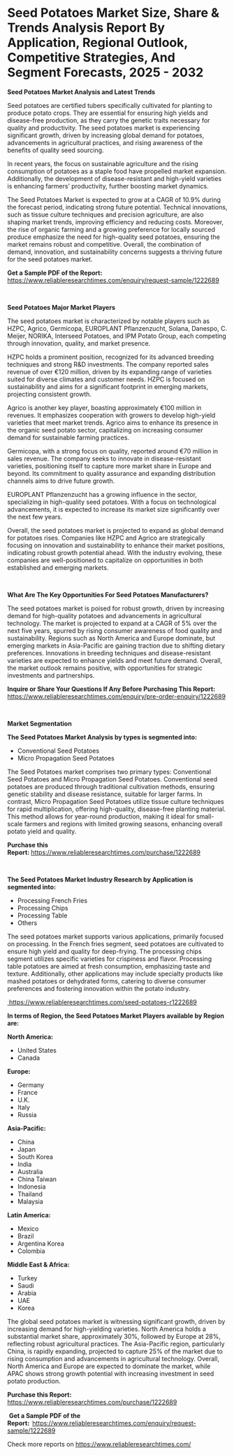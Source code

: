 <p><h1>Seed Potatoes Market Size, Share & Trends Analysis Report By Application, Regional Outlook, Competitive Strategies, And Segment Forecasts, 2025 - 2032</h1></p><p><strong>Seed Potatoes Market Analysis and Latest Trends</strong></p>
<p><p>Seed potatoes are certified tubers specifically cultivated for planting to produce potato crops. They are essential for ensuring high yields and disease-free production, as they carry the genetic traits necessary for quality and productivity. The seed potatoes market is experiencing significant growth, driven by increasing global demand for potatoes, advancements in agricultural practices, and rising awareness of the benefits of quality seed sourcing.</p><p>In recent years, the focus on sustainable agriculture and the rising consumption of potatoes as a staple food have propelled market expansion. Additionally, the development of disease-resistant and high-yield varieties is enhancing farmers’ productivity, further boosting market dynamics.</p><p>The Seed Potatoes Market is expected to grow at a CAGR of 10.9% during the forecast period, indicating strong future potential. Technical innovations, such as tissue culture techniques and precision agriculture, are also shaping market trends, improving efficiency and reducing costs. Moreover, the rise of organic farming and a growing preference for locally sourced produce emphasize the need for high-quality seed potatoes, ensuring the market remains robust and competitive. Overall, the combination of demand, innovation, and sustainability concerns suggests a thriving future for the seed potatoes market.</p></p>
<p><strong>Get a Sample PDF of the Report:&nbsp;</strong> <a href="https://www.reliableresearchtimes.com/enquiry/request-sample/1222689?utm_campaign=3297&utm_medium=2&utm_source=Github&utm_content=ia&utm_term=30032025&utm_id=seed-potatoes">https://www.reliableresearchtimes.com/enquiry/request-sample/1222689</a></p>
<p>&nbsp;</p>
<p><strong>Seed Potatoes Major Market Players</strong></p>
<p><p>The seed potatoes market is characterized by notable players such as HZPC, Agrico, Germicopa, EUROPLANT Pflanzenzucht, Solana, Danespo, C. Meijer, NORIKA, Interseed Potatoes, and IPM Potato Group, each competing through innovation, quality, and market presence.</p><p>HZPC holds a prominent position, recognized for its advanced breeding techniques and strong R&D investments. The company reported sales revenue of over €120 million, driven by its expanding range of varieties suited for diverse climates and customer needs. HZPC is focused on sustainability and aims for a significant footprint in emerging markets, projecting consistent growth.</p><p>Agrico is another key player, boasting approximately €100 million in revenues. It emphasizes cooperation with growers to develop high-yield varieties that meet market trends. Agrico aims to enhance its presence in the organic seed potato sector, capitalizing on increasing consumer demand for sustainable farming practices.</p><p>Germicopa, with a strong focus on quality, reported around €70 million in sales revenue. The company seeks to innovate in disease-resistant varieties, positioning itself to capture more market share in Europe and beyond. Its commitment to quality assurance and expanding distribution channels aims to drive future growth.</p><p>EUROPLANT Pflanzenzucht has a growing influence in the sector, specializing in high-quality seed potatoes. With a focus on technological advancements, it is expected to increase its market size significantly over the next few years.</p><p>Overall, the seed potatoes market is projected to expand as global demand for potatoes rises. Companies like HZPC and Agrico are strategically focusing on innovation and sustainability to enhance their market positions, indicating robust growth potential ahead. With the industry evolving, these companies are well-positioned to capitalize on opportunities in both established and emerging markets.</p></p>
<p>&nbsp;</p>
<p><strong>What Are The Key Opportunities For Seed Potatoes Manufacturers?</strong></p>
<p><p>The seed potatoes market is poised for robust growth, driven by increasing demand for high-quality potatoes and advancements in agricultural technology. The market is projected to expand at a CAGR of 5% over the next five years, spurred by rising consumer awareness of food quality and sustainability. Regions such as North America and Europe dominate, but emerging markets in Asia-Pacific are gaining traction due to shifting dietary preferences. Innovations in breeding techniques and disease-resistant varieties are expected to enhance yields and meet future demand. Overall, the market outlook remains positive, with opportunities for strategic investments and partnerships.</p></p>
<p><strong>Inquire or Share Your Questions If Any Before Purchasing This Report:</strong> <a href="https://www.reliableresearchtimes.com/enquiry/pre-order-enquiry/1222689?utm_campaign=3297&utm_medium=2&utm_source=Github&utm_content=ia&utm_term=30032025&utm_id=seed-potatoes">https://www.reliableresearchtimes.com/enquiry/pre-order-enquiry/1222689</a></p>
<p>&nbsp;</p>
<p><strong>Market Segmentation</strong></p>
<p><strong>The Seed Potatoes Market Analysis by types is segmented into:</strong></p>
<p><ul><li>Conventional Seed Potatoes</li><li>Micro Propagation Seed Potatoes</li></ul></p>
<p><p>The Seed Potatoes market comprises two primary types: Conventional Seed Potatoes and Micro Propagation Seed Potatoes. Conventional seed potatoes are produced through traditional cultivation methods, ensuring genetic stability and disease resistance, suitable for larger farms. In contrast, Micro Propagation Seed Potatoes utilize tissue culture techniques for rapid multiplication, offering high-quality, disease-free planting material. This method allows for year-round production, making it ideal for small-scale farmers and regions with limited growing seasons, enhancing overall potato yield and quality.</p></p>
<p><strong>Purchase this Report:&nbsp;</strong><a href="https://www.reliableresearchtimes.com/purchase/1222689?utm_campaign=3297&utm_medium=2&utm_source=Github&utm_content=ia&utm_term=30032025&utm_id=seed-potatoes">https://www.reliableresearchtimes.com/purchase/1222689</a></p>
<p>&nbsp;</p>
<p><strong>The Seed Potatoes Market Industry Research by Application is segmented into:</strong></p>
<p><ul><li>Processing French Fries</li><li>Processing Chips</li><li>Processing Table</li><li>Others</li></ul></p>
<p><p>The seed potatoes market supports various applications, primarily focused on processing. In the French fries segment, seed potatoes are cultivated to ensure high yield and quality for deep-frying. The processing chips segment utilizes specific varieties for crispiness and flavor. Processing table potatoes are aimed at fresh consumption, emphasizing taste and texture. Additionally, other applications may include specialty products like mashed potatoes or dehydrated forms, catering to diverse consumer preferences and fostering innovation within the potato industry.</p></p>
<p><a href="https://www.reliableresearchtimes.com/seed-potatoes-r1222689?utm_campaign=3297&utm_medium=2&utm_source=Github&utm_content=ia&utm_term=30032025&utm_id=seed-potatoes">&nbsp;https://www.reliableresearchtimes.com/seed-potatoes-r1222689</a></p>
<p><strong>In terms of Region, the Seed Potatoes Market Players available by Region are:</strong></p>
<p>
    <p> <strong> North America: </strong>
        <ul>
            <li>United States</li>
            <li>Canada</li>
        </ul>
        </p> 
    <p> <strong> Europe: </strong>
        <ul>
            <li>Germany</li>
            <li>France</li>
            <li>U.K.</li>
            <li>Italy</li>
            <li>Russia</li>
        </ul>
        </p> 
    <p> <strong> Asia-Pacific: </strong>
        <ul>
            <li>China</li>
            <li>Japan</li>
            <li>South Korea</li>
            <li>India</li>
            <li>Australia</li>
            <li>China Taiwan</li>
            <li>Indonesia</li>
            <li>Thailand</li>
            <li>Malaysia</li>
        </ul>
        </p> 
    <p> <strong> Latin America: </strong>
        <ul>
            <li>Mexico</li>
            <li>Brazil</li>
            <li>Argentina Korea</li>
            <li>Colombia</li>
        </ul>
        </p> 
    <p> <strong> Middle East & Africa: </strong>
        <ul>
            <li>Turkey</li>
            <li>Saudi</li>
            <li>Arabia</li>
            <li>UAE</li>
            <li>Korea</li>
        </ul>
    </p>
    </p>
<p><p>The global seed potatoes market is witnessing significant growth, driven by increasing demand for high-yielding varieties. North America holds a substantial market share, approximately 30%, followed by Europe at 28%, reflecting robust agricultural practices. The Asia-Pacific region, particularly China, is rapidly expanding, projected to capture 25% of the market due to rising consumption and advancements in agricultural technology. Overall, North America and Europe are expected to dominate the market, while APAC shows strong growth potential with increasing investment in seed potato production.</p></p>
<p><strong>Purchase this Report: </strong><a href="https://www.reliableresearchtimes.com/purchase/1222689?utm_campaign=3297&utm_medium=2&utm_source=Github&utm_content=ia&utm_term=30032025&utm_id=seed-potatoes">https://www.reliableresearchtimes.com/purchase/1222689</a></p>
<p>&nbsp;<strong>Get a Sample PDF of the Report:&nbsp;&nbsp;</strong><a href="https://www.reliableresearchtimes.com/enquiry/request-sample/1222689?utm_campaign=3297&utm_medium=2&utm_source=Github&utm_content=ia&utm_term=30032025&utm_id=seed-potatoes">https://www.reliableresearchtimes.com/enquiry/request-sample/1222689</a></p>
<p><strong></strong></p>
<p>Check more reports on <a href="https://www.reliableresearchtimes.com/?utm_campaign=3297&utm_medium=2&utm_source=Github&utm_content=ia&utm_term=30032025&utm_id=seed-potatoes">https://www.reliableresearchtimes.com/</a></p>